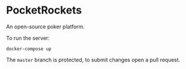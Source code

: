 # PocketRockets
An open-source poker platform.

To run the server:

```
docker-compose up
```

The `master` branch is protected, to submit changes open a pull request.
